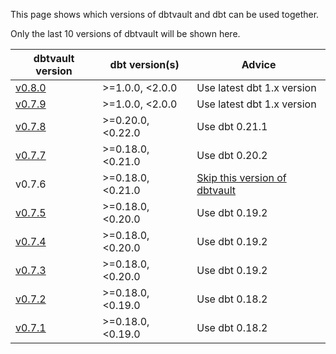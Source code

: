 This page shows which versions of dbtvault and dbt can be used together. 

Only the last 10 versions of dbtvault will be shown here.

| dbtvault version                                              | dbt version(s)    | Advice                                                                              | 
|---------------------------------------------------------------|-------------------|-------------------------------------------------------------------------------------|
| [v0.8.0](https://hub.getdbt.com/datavault-uk/dbtvault/0.8.0/) | >=1.0.0, <2.0.0   | Use latest dbt 1.x version                                                          |
| [v0.7.9](https://hub.getdbt.com/datavault-uk/dbtvault/0.7.9/) | >=1.0.0, <2.0.0   | Use latest dbt 1.x version                                                          |
| [v0.7.8](https://hub.getdbt.com/datavault-uk/dbtvault/0.7.8/) | >=0.20.0, <0.22.0 | Use dbt 0.21.1                                                                      |
| [v0.7.7](https://hub.getdbt.com/datavault-uk/dbtvault/0.7.7/) | >=0.18.0, <0.21.0 | Use dbt 0.20.2                                                                      |
| v0.7.6                                                        | >=0.18.0, <0.21.0 | [Skip this version of dbtvault](https://github.com/Datavault-UK/dbtvault/issues/36) |
| [v0.7.5](https://hub.getdbt.com/datavault-uk/dbtvault/0.7.5/) | >=0.18.0, <0.20.0 | Use dbt 0.19.2                                                                      |
| [v0.7.4](https://hub.getdbt.com/datavault-uk/dbtvault/0.7.4/) | >=0.18.0, <0.20.0 | Use dbt 0.19.2                                                                      |
| [v0.7.3](https://hub.getdbt.com/datavault-uk/dbtvault/0.7.3/) | >=0.18.0, <0.20.0 | Use dbt 0.19.2                                                                      |
| [v0.7.2](https://hub.getdbt.com/datavault-uk/dbtvault/0.7.2/) | >=0.18.0, <0.19.0 | Use dbt 0.18.2                                                                      |
| [v0.7.1](https://hub.getdbt.com/datavault-uk/dbtvault/0.7.1/) | >=0.18.0, <0.19.0 | Use dbt 0.18.2                                                                      |

